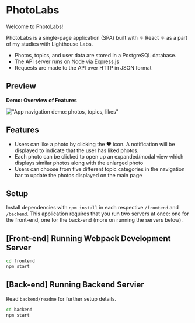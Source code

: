 # PhotoLabs
Welcome to PhotoLabs!

PhotoLabs is a single-page application (SPA) built with ⚛️ React ⚛️ as a part of my studies with Lighthouse Labs. 
- Photos, topics, and user data are stored in a PostgreSQL database.
- The API server runs on Node via Express.js
- Requests are made to the API over HTTP in JSON format

## Preview
**Demo: Overview of Features**

!["App navigation demo: photos, topics, likes"](docs/demo.gif)

## Features
- Users can like a photo by clicking the ❤️ icon. A notification will be displayed to indicate that the user has liked photos.
- Each photo can be clicked to open up an expanded/modal view which displays similar photos along with the enlarged photo
- Users can choose from five different topic categories in the navigation bar to update the photos displayed on the main page

## Setup

Install dependencies with `npm install` in each respective `/frontend` and `/backend`. This application requires that you run two servers at once: one for the front-end, one for the back-end (more on running the servers below).

## [Front-end] Running Webpack Development Server

```sh
cd frontend
npm start
```

## [Back-end] Running Backend Servier

Read `backend/readme` for further setup details.

```sh
cd backend
npm start
```
